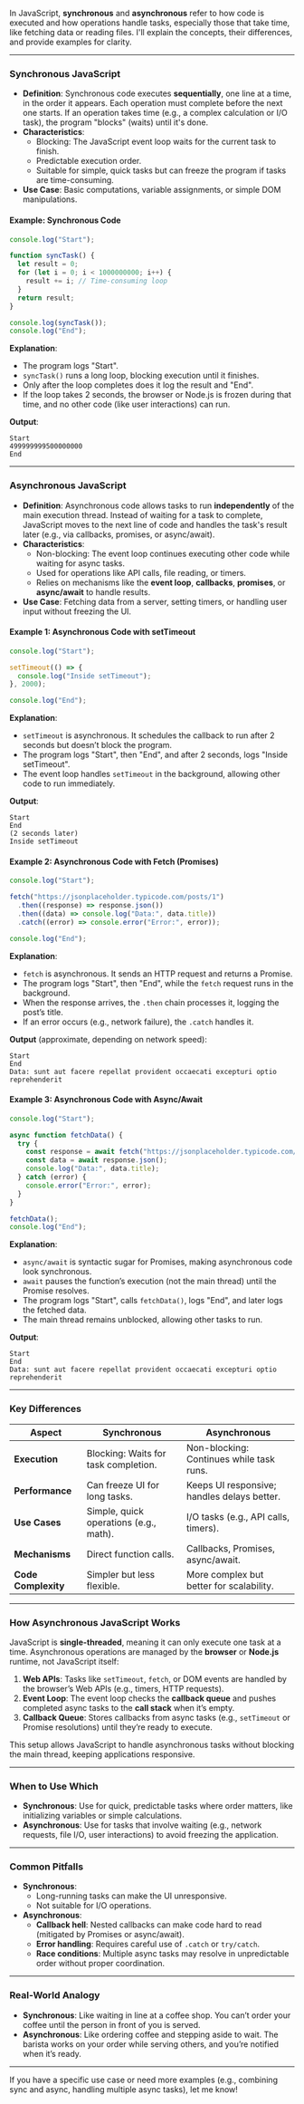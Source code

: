 In JavaScript, **synchronous** and **asynchronous** refer to how code is executed and how operations handle tasks, especially those that take time, like fetching data or reading files. I'll explain the concepts, their differences, and provide examples for clarity.

---

### **Synchronous JavaScript**
- **Definition**: Synchronous code executes **sequentially**, one line at a time, in the order it appears. Each operation must complete before the next one starts. If an operation takes time (e.g., a complex calculation or I/O task), the program "blocks" (waits) until it's done.
- **Characteristics**:
  - Blocking: The JavaScript event loop waits for the current task to finish.
  - Predictable execution order.
  - Suitable for simple, quick tasks but can freeze the program if tasks are time-consuming.
- **Use Case**: Basic computations, variable assignments, or simple DOM manipulations.

#### **Example: Synchronous Code**
```javascript
console.log("Start");

function syncTask() {
  let result = 0;
  for (let i = 0; i < 1000000000; i++) {
    result += i; // Time-consuming loop
  }
  return result;
}

console.log(syncTask());
console.log("End");
```
**Explanation**:
- The program logs "Start".
- `syncTask()` runs a long loop, blocking execution until it finishes.
- Only after the loop completes does it log the result and "End".
- If the loop takes 2 seconds, the browser or Node.js is frozen during that time, and no other code (like user interactions) can run.

**Output**:
```
Start
499999999500000000
End
```

---

### **Asynchronous JavaScript**
- **Definition**: Asynchronous code allows tasks to run **independently** of the main execution thread. Instead of waiting for a task to complete, JavaScript moves to the next line of code and handles the task's result later (e.g., via callbacks, promises, or async/await).
- **Characteristics**:
  - Non-blocking: The event loop continues executing other code while waiting for async tasks.
  - Used for operations like API calls, file reading, or timers.
  - Relies on mechanisms like the **event loop**, **callbacks**, **promises**, or **async/await** to handle results.
- **Use Case**: Fetching data from a server, setting timers, or handling user input without freezing the UI.

#### **Example 1: Asynchronous Code with setTimeout**
```javascript
console.log("Start");

setTimeout(() => {
  console.log("Inside setTimeout");
}, 2000);

console.log("End");
```
**Explanation**:
- `setTimeout` is asynchronous. It schedules the callback to run after 2 seconds but doesn’t block the program.
- The program logs "Start", then "End", and after 2 seconds, logs "Inside setTimeout".
- The event loop handles `setTimeout` in the background, allowing other code to run immediately.

**Output**:
```
Start
End
(2 seconds later)
Inside setTimeout
```

#### **Example 2: Asynchronous Code with Fetch (Promises)**
```javascript
console.log("Start");

fetch("https://jsonplaceholder.typicode.com/posts/1")
  .then((response) => response.json())
  .then((data) => console.log("Data:", data.title))
  .catch((error) => console.error("Error:", error));

console.log("End");
```
**Explanation**:
- `fetch` is asynchronous. It sends an HTTP request and returns a Promise.
- The program logs "Start", then "End", while the `fetch` request runs in the background.
- When the response arrives, the `.then` chain processes it, logging the post’s title.
- If an error occurs (e.g., network failure), the `.catch` handles it.

**Output** (approximate, depending on network speed):
```
Start
End
Data: sunt aut facere repellat provident occaecati excepturi optio reprehenderit
```

#### **Example 3: Asynchronous Code with Async/Await**
```javascript
console.log("Start");

async function fetchData() {
  try {
    const response = await fetch("https://jsonplaceholder.typicode.com/posts/1");
    const data = await response.json();
    console.log("Data:", data.title);
  } catch (error) {
    console.error("Error:", error);
  }
}

fetchData();
console.log("End");
```
**Explanation**:
- `async/await` is syntactic sugar for Promises, making asynchronous code look synchronous.
- `await` pauses the function’s execution (not the main thread) until the Promise resolves.
- The program logs "Start", calls `fetchData()`, logs "End", and later logs the fetched data.
- The main thread remains unblocked, allowing other tasks to run.

**Output**:
```
Start
End
Data: sunt aut facere repellat provident occaecati excepturi optio reprehenderit
```

---

### **Key Differences**
| **Aspect**            | **Synchronous**                              | **Asynchronous**                             |
|-----------------------|----------------------------------------------|---------------------------------------------|
| **Execution**         | Blocking: Waits for task completion.         | Non-blocking: Continues while task runs.    |
| **Performance**       | Can freeze UI for long tasks.                | Keeps UI responsive; handles delays better. |
| **Use Cases**         | Simple, quick operations (e.g., math).       | I/O tasks (e.g., API calls, timers).        |
| **Mechanisms**        | Direct function calls.                       | Callbacks, Promises, async/await.           |
| **Code Complexity**   | Simpler but less flexible.                   | More complex but better for scalability.    |

---

### **How Asynchronous JavaScript Works**
JavaScript is **single-threaded**, meaning it can only execute one task at a time. Asynchronous operations are managed by the **browser** or **Node.js** runtime, not JavaScript itself:
1. **Web APIs**: Tasks like `setTimeout`, `fetch`, or DOM events are handled by the browser’s Web APIs (e.g., timers, HTTP requests).
2. **Event Loop**: The event loop checks the **callback queue** and pushes completed async tasks to the **call stack** when it’s empty.
3. **Callback Queue**: Stores callbacks from async tasks (e.g., `setTimeout` or Promise resolutions) until they’re ready to execute.

This setup allows JavaScript to handle asynchronous tasks without blocking the main thread, keeping applications responsive.

---

### **When to Use Which**
- **Synchronous**: Use for quick, predictable tasks where order matters, like initializing variables or simple calculations.
- **Asynchronous**: Use for tasks that involve waiting (e.g., network requests, file I/O, user interactions) to avoid freezing the application.

---

### **Common Pitfalls**
- **Synchronous**:
  - Long-running tasks can make the UI unresponsive.
  - Not suitable for I/O operations.
- **Asynchronous**:
  - **Callback hell**: Nested callbacks can make code hard to read (mitigated by Promises or async/await).
  - **Error handling**: Requires careful use of `.catch` or `try/catch`.
  - **Race conditions**: Multiple async tasks may resolve in unpredictable order without proper coordination.

---

### **Real-World Analogy**
- **Synchronous**: Like waiting in line at a coffee shop. You can’t order your coffee until the person in front of you is served.
- **Asynchronous**: Like ordering coffee and stepping aside to wait. The barista works on your order while serving others, and you’re notified when it’s ready.

---

If you have a specific use case or need more examples (e.g., combining sync and async, handling multiple async tasks), let me know!